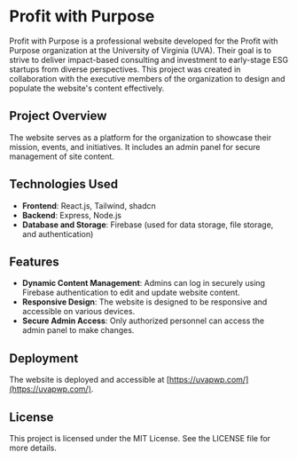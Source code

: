 # Profit with Purpose

Profit with Purpose is a professional website developed for the Profit with Purpose organization at the University of Virginia (UVA). Their goal is to strive to deliver impact-based consulting and investment to early-stage ESG startups from diverse perspectives. This project was created in collaboration with the executive members of the organization to design and populate the website's content effectively.

## Project Overview

The website serves as a platform for the organization to showcase their mission, events, and initiatives. It includes an admin panel for secure management of site content.

## Technologies Used

- **Frontend**: React.js, Tailwind, shadcn
- **Backend**: Express, Node.js
- **Database and Storage**: Firebase (used for data storage, file storage, and authentication)

## Features

- **Dynamic Content Management**: Admins can log in securely using Firebase authentication to edit and update website content.
- **Responsive Design**: The website is designed to be responsive and accessible on various devices.
- **Secure Admin Access**: Only authorized personnel can access the admin panel to make changes.

## Deployment

The website is deployed and accessible at [https://uvapwp.com/](https://uvapwp.com/).

## License

This project is licensed under the MIT License. See the LICENSE file for more details.
